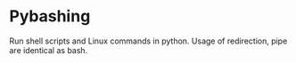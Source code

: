 # Pybashing
Run shell scripts and Linux commands in python. Usage of redirection, pipe are identical as bash.
